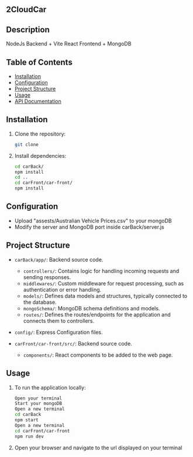 ## 2CloudCar

## Description

NodeJs Backend + Vite React Frontend + MongoDB
## Table of Contents

- [Installation](#installation)
- [Configuration](#configuration)
- [Project Structure](#project-structure)
- [Usage](#usage)
- [API Documentation](#api-documentation)

## Installation

1. Clone the repository:
    ```bash
    git clone 
    ```

2. Install dependencies:
    ```bash
    cd carBack/
    npm install
    cd ..
    cd carFront/car-front/
    npm install
    ```

## Configuration

- Upload "assests/Australian Vehicle Prices.csv" to your mongoDB
- Modify the server and MongoDB port inside carBack/server.js

## Project Structure
- `carBack/app/`: Backend source code.
    - `controllers/`: Contains logic for handling incoming requests and sending responses.
    - `middlewares/`: Custom middleware for request processing, such as authentication or error handling.
    - `models/`: Defines data models and structures, typically connected to the database.
    - `mongoSchema/`: MongoDB schema definitions and models.
    - `routes/`: Defines the routes/endpoints for the application and connects them to controllers.
- `config/`: Express Configuration files.

- `carFront/car-front/src/`: Backend source code.
    - `components/`: React components to be added to the web page.


## Usage

1. To run the application locally:
    ```bash
    Open your terminal
    Start your mongoDB
    Open a new terminal
    cd carBack
    npm start
    Open a new terminal
    cd carFront/car-front
    npm run dev
    ```

2. Open your browser and navigate to the url displayed on your terminal


